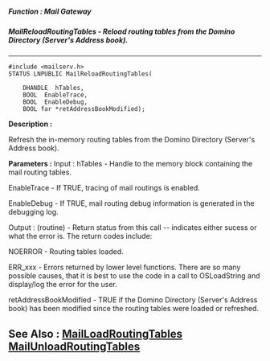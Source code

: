 ##### Function : Mail Gateway
##### MailReloadRoutingTables - Reload routing tables from the Domino Directory (Server's Address book).
---
```
#include <mailserv.h>
STATUS LNPUBLIC MailReloadRoutingTables(

	DHANDLE  hTables,
	BOOL  EnableTrace,
	BOOL  EnableDebug,
	BOOL far *retAddressBookModified);
```
**Description :**

Refresh the in-memory routing tables from the  Domino Directory (Server's 
Address book).

**Parameters :**
Input :
hTables  -  Handle to the memory block containing the mail routing tables.

EnableTrace  -  If TRUE, tracing of mail routings is enabled.

EnableDebug  -  If TRUE, mail routing debug information is generated in the debugging log.

Output :
(routine)  -  Return status from this call -- indicates either sucess or what the error is. The return codes include:

NOERROR - Routing tables loaded.

ERR_xxx - Errors returned by lower level functions.  There are so many possible causes, that it is best to use the code in a call to OSLoadString and display/log the error for the user. 


retAddressBookModified  -  TRUE if the  Domino Directory (Server's Address book) has been modified since the routing tables were loaded or refreshed.


**See Also :**
[MailLoadRoutingTables](/reference/Func/MailLoadRoutingTables)
[MailUnloadRoutingTables](/reference/Func/MailUnloadRoutingTables)
---

